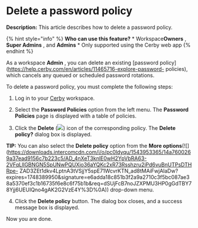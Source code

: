 # Delete a password policy

**Description:** This article describes how to delete a password policy.

{% hint style="info" %} **Who can use this feature?** * Workspace**Owners** ,
**Super Admins** , and **Admins** * Only supported using the Cerby web app {%
endhint %}

As a workspace **Admin** , you can delete an existing [password
policy](https://help.cerby.com/en/articles/11465716-explore-password-
policies), which cancels any queued or scheduled password rotations.

To delete a password policy, you must complete the following steps:

  1. Log in to your [Cerby](https://app.cerby.com/) workspace.

  2. Select the **Password Policies** option from the left menu. The **Password Policies** page is displayed with a table of policies.

  3. Click the **Delete** (![](https://downloads.intercomcdn.com/i/o/pc0ldyqu/1543953940/250fc190bee1c4a683c2767b850c/AD_4nXdd6b7Wkt1Zz0iyaz9-jp4a7OanF3aByRHA8Ue5qydE8h0NI_VSfoilOEehlOvQAlB8J6mmeIpArS0qf3lgRljPucs01t7oKQCsYKqPe-KyKvTuuUsGczWnFEI17q3W9GbDN2F73w?expires=1748389950&signature=48054b0954be5872d5a9e74e2cf2409ab0d17a11cde1a8986861b652097ce983&req=dSUjFcB7nohbWfMU3HP0gI76TDeNXbvsX6bpwnWKYizrqR4fSt0%3D%0A)) icon of the corresponding policy. The **Delete policy?** dialog box is displayed.

**TIP:** You can also select the **Delete policy** option from the **More
options**(![](https://downloads.intercomcdn.com/i/o/pc0ldyqu/1543953365/14a7600269a37ead9156c7b223c5/AD_4nXeT3knlE0wH2YpVbRA63-2VFqLllGBNGN5SpUNwPQUXio36aYQKc2xR73Rsshzru2iPd6vuBnUTPsDTHRpe-
ZAD3ZEt1dkv4LptnA3tVSjjY5spE71WcvrKTN_ad8tMAiFwjAlaDw?expires=1748389950&signature=e6adda18c851b3f2a9a2710c3f5bc087ae38a5370ef3c1b16735f6e8c6f75b1b&req=dSUjFcB7noJZXPMU3HP0gGdTBY78Yjj6UEUIQno4gAK2G2VzE4Y%3D%0A))
drop-down menu.

  4. Click the **Delete policy** button. The dialog box closes, and a success message box is displayed.

Now you are done.

